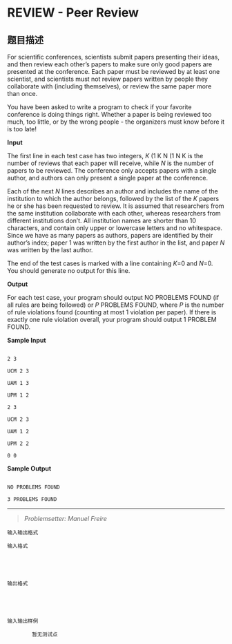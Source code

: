 # REVIEW - Peer Review

## 题目描述

For scientific conferences, scientists submit papers presenting their ideas, and then review each other’s papers to make sure only good papers are presented at the conference. Each paper must be reviewed by at least one scientist, and scientists must not review papers written by people they collaborate with (including themselves), or review the same paper more than once.

You have been asked to write a program to check if your favorite conference is doing things right. Whether a paper is being reviewed too much, too little, or by the wrong people - the organizers must know before it is too late!

**Input**

The first line in each test case has two integers, _K_ (1 K N (1 N K is the number of reviews that each paper will receive, while _N_ is the number of papers to be reviewed. The conference only accepts papers with a single author, and authors can only present a single paper at the conference.

Each of the next _N_ lines describes an author and includes the name of the institution to which the author belongs, followed by the list of the _K_ papers he or she has been requested to review. It is assumed that researchers from the same institution collaborate with each other, whereas researchers from different institutions don’t. All institution names are shorter than 10 characters, and contain only upper or lowercase letters and no whitespace. Since we have as many papers as authors, papers are identified by their author’s index; paper 1 was written by the first author in the list, and paper _N_ was written by the last author.

The end of the test cases is marked with a line containing _K_=0 and _N_=0. You should generate no output for this line.

**Output**

For each test case, your program should output NO PROBLEMS FOUND (if all rules are being followed) or _P_ PROBLEMS FOUND, where _P_ is the number of rule violations found (counting at most 1 violation per paper). If there is exactly one rule violation overall, your program should output 1 PROBLEM FOUND.

**Sample Input**

```

2 3

UCM 2 3

UAM 1 3

UPM 1 2

2 3

UCM 2 3

UAM 1 2

UPM 2 2

0 0

```

  

  

**Sample Output**

 ```

NO PROBLEMS FOUND

3 PROBLEMS FOUND

```

- - - - - -

> _Problemsetter: Manuel Freire_

    输入输出格式

    输入格式

    

    

    输出格式

    

    

    输入输出样例

            暂无测试点

    

    

    

<!--  -->

